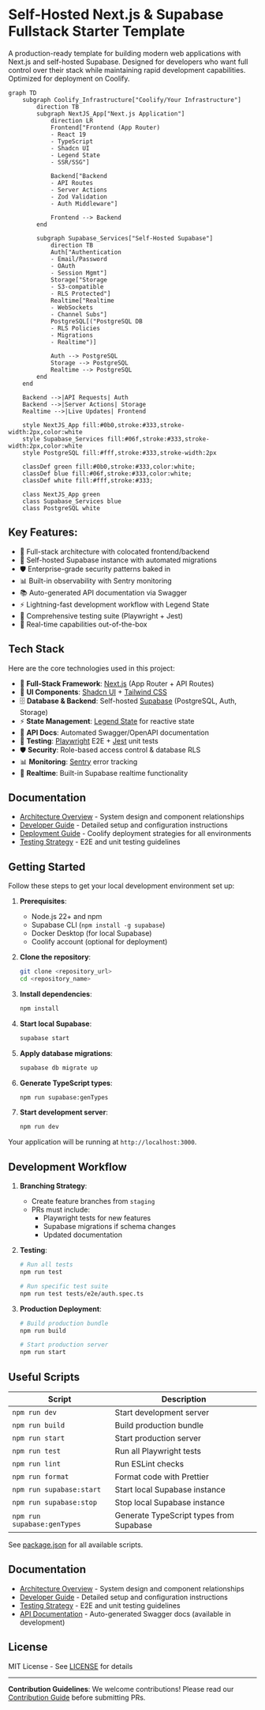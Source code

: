 # Self-Hosted Next.js & Supabase Fullstack Starter Template

A production-ready template for building modern web applications with Next.js and self-hosted Supabase. Designed for developers who want full control over their stack while maintaining rapid development capabilities. Optimized for deployment on Coolify.

```mermaid
graph TD
    subgraph Coolify_Infrastructure["Coolify/Your Infrastructure"]
        direction TB
        subgraph NextJS_App["Next.js Application"]
            direction LR
            Frontend["Frontend (App Router)
            - React 19
            - TypeScript
            - Shadcn UI
            - Legend State
            - SSR/SSG"]

            Backend["Backend
            - API Routes
            - Server Actions
            - Zod Validation
            - Auth Middleware"]

            Frontend --> Backend
        end

        subgraph Supabase_Services["Self-Hosted Supabase"]
            direction TB
            Auth["Authentication
            - Email/Password
            - OAuth
            - Session Mgmt"]
            Storage["Storage
            - S3-compatible
            - RLS Protected"]
            Realtime["Realtime
            - WebSockets
            - Channel Subs"]
            PostgreSQL[("PostgreSQL DB
            - RLS Policies
            - Migrations
            - Realtime")]

            Auth --> PostgreSQL
            Storage --> PostgreSQL
            Realtime --> PostgreSQL
        end
    end

    Backend -->|API Requests| Auth
    Backend -->|Server Actions| Storage
    Realtime -->|Live Updates| Frontend

    style NextJS_App fill:#0b0,stroke:#333,stroke-width:2px,color:white
    style Supabase_Services fill:#06f,stroke:#333,stroke-width:2px,color:white
    style PostgreSQL fill:#fff,stroke:#333,stroke-width:2px

    classDef green fill:#0b0,stroke:#333,color:white;
    classDef blue fill:#06f,stroke:#333,color:white;
    classDef white fill:#fff,stroke:#333;

    class NextJS_App green
    class Supabase_Services blue
    class PostgreSQL white
```

## Key Features:

- 🚀 Full-stack architecture with colocated frontend/backend
- 🔐 Self-hosted Supabase instance with automated migrations
- 🛡️ Enterprise-grade security patterns baked in
- 📊 Built-in observability with Sentry monitoring
- 📚 Auto-generated API documentation via Swagger
- ⚡ Lightning-fast development workflow with Legend State
- 🧪 Comprehensive testing suite (Playwright + Jest)
- 🔄 Real-time capabilities out-of-the-box

## Tech Stack

Here are the core technologies used in this project:

- 🚀 **Full-Stack Framework**: [Next.js](https://nextjs.org/) (App Router + API Routes)
- 🎨 **UI Components**: [Shadcn UI](https://ui.shadcn.com/) + [Tailwind CSS](https://tailwindcss.com/)
- 🗄️ **Database & Backend**: Self-hosted [Supabase](https://supabase.com/) (PostgreSQL, Auth, Storage)
- ⚡ **State Management**: [Legend State](https://legendapp.com/) for reactive state
- 📜 **API Docs**: Automated Swagger/OpenAPI documentation
- 🧪 **Testing**: [Playwright](https://playwright.dev/) E2E + [Jest](https://jestjs.io/) unit tests
- 🛡️ **Security**: Role-based access control & database RLS
- 📊 **Monitoring**: [Sentry](https://sentry.io/) error tracking
- 🔄 **Realtime**: Built-in Supabase realtime functionality

## Documentation

- [Architecture Overview](architecture.md) - System design and component relationships
- [Developer Guide](documentation.md) - Detailed setup and configuration instructions
- [Deployment Guide](deployment.md) - Coolify deployment strategies for all environments
- [Testing Strategy](documentation.md#testing-strategy) - E2E and unit testing guidelines

## Getting Started

Follow these steps to get your local development environment set up:

1. **Prerequisites**:

   - Node.js 22+ and npm
   - Supabase CLI (`npm install -g supabase`)
   - Docker Desktop (for local Supabase)
   - Coolify account (optional for deployment)

2. **Clone the repository**:

   ```bash
   git clone <repository_url>
   cd <repository_name>
   ```

3. **Install dependencies**:

   ```bash
   npm install
   ```

4. **Start local Supabase**:

   ```bash
   supabase start
   ```

5. **Apply database migrations**:

   ```bash
   supabase db migrate up
   ```

6. **Generate TypeScript types**:

   ```bash
   npm run supabase:genTypes
   ```

7. **Start development server**:
   ```bash
   npm run dev
   ```

Your application will be running at `http://localhost:3000`.

## Development Workflow

1. **Branching Strategy**:

   - Create feature branches from `staging`
   - PRs must include:
     - Playwright tests for new features
     - Supabase migrations if schema changes
     - Updated documentation

2. **Testing**:

   ```bash
   # Run all tests
   npm run test

   # Run specific test suite
   npm run test tests/e2e/auth.spec.ts
   ```

3. **Production Deployment**:

   ```bash
   # Build production bundle
   npm run build

   # Start production server
   npm run start
   ```

## Useful Scripts

| Script                      | Description                             |
| --------------------------- | --------------------------------------- |
| `npm run dev`               | Start development server                |
| `npm run build`             | Build production bundle                 |
| `npm run start`             | Start production server                 |
| `npm run test`              | Run all Playwright tests                |
| `npm run lint`              | Run ESLint checks                       |
| `npm run format`            | Format code with Prettier               |
| `npm run supabase:start`    | Start local Supabase instance           |
| `npm run supabase:stop`     | Stop local Supabase instance            |
| `npm run supabase:genTypes` | Generate TypeScript types from Supabase |

See [package.json](package.json) for all available scripts.

## Documentation

- [Architecture Overview](architecture.md) - System design and component relationships
- [Developer Guide](documentation.md) - Detailed setup and configuration instructions
- [Testing Strategy](documentation.md#testing-strategy) - E2E and unit testing guidelines
- [API Documentation](/api-docs) - Auto-generated Swagger docs (available in development)

## License

MIT License - See [LICENSE](LICENSE) for details

---

**Contribution Guidelines**: We welcome contributions! Please read our [Contribution Guide](CONTRIBUTING.md) before submitting PRs.

